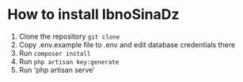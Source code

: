 # How to install IbnoSinaDz

1. Clone the repository `git clone`
2. Copy .env.example file to .env and edit database credentials there
3. Run `composer install`
4. Run `php artisan key:generate`
5. Run 'php artisan serve' 